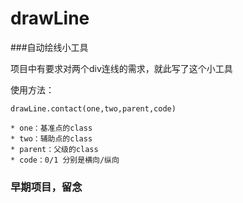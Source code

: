 # drawLine

###自动绘线小工具

项目中有要求对两个div连线的需求，就此写了这个小工具

使用方法：

    drawLine.contact(one,two,parent,code)

    * one：基准点的class
    * two：辅助点的class
    * parent：父级的class
    * code：0/1 分别是横向/纵向
### 早期项目，留念
